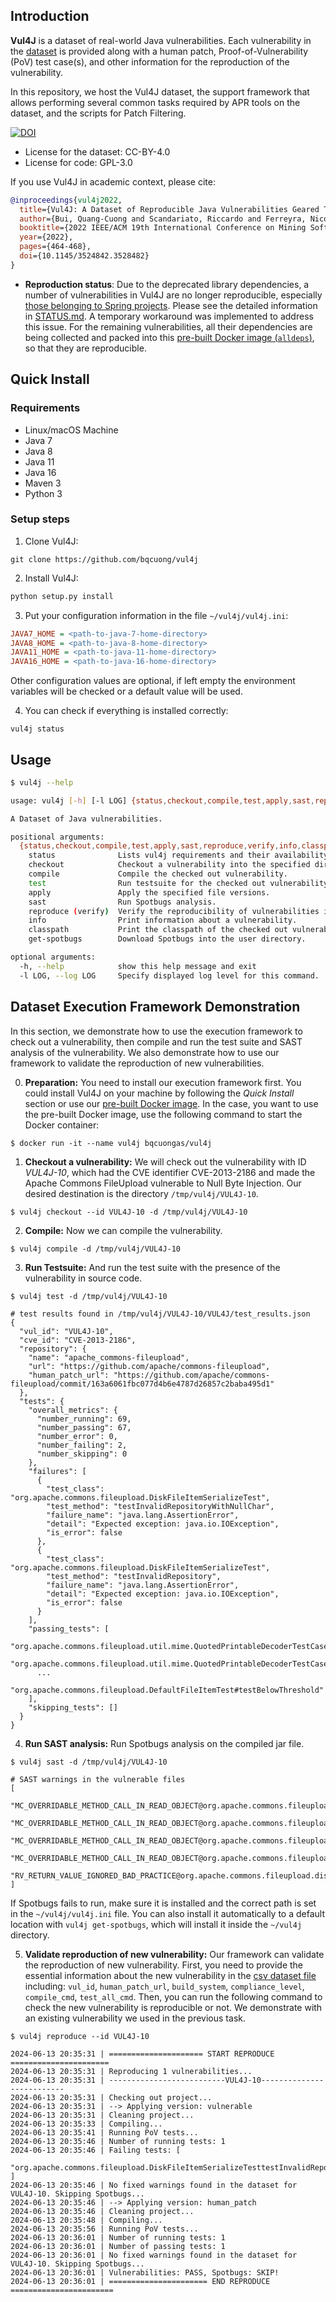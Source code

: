 ## Introduction
**Vul4J** is a dataset of real-world Java vulnerabilities. 
Each vulnerability in the [dataset](dataset/vul4j_dataset.csv) is provided along with a human patch, Proof-of-Vulnerability (PoV) test case(s), and other information for the reproduction of the vulnerability.

In this repository, we host the Vul4J dataset, the support framework that allows performing several common tasks required by APR tools on the dataset, and the scripts for Patch Filtering.

[![DOI](https://zenodo.org/badge/DOI/10.5281/zenodo.6383527.svg)](https://doi.org/10.5281/zenodo.6383527)

- License for the dataset: CC-BY-4.0
- License for code: GPL-3.0

If you use Vul4J in academic context, please cite:
```bibtex
@inproceedings{vul4j2022,
  title={Vul4J: A Dataset of Reproducible Java Vulnerabilities Geared Towards the Study of Program Repair Techniques},  
  author={Bui, Quang-Cuong and Scandariato, Riccardo and Ferreyra, Nicol{\'a}s E. D{\'\i}az},  
  booktitle={2022 IEEE/ACM 19th International Conference on Mining Software Repositories (MSR)},   
  year={2022},
  pages={464-468},
  doi={10.1145/3524842.3528482}
}
```

* **Reproduction status**: Due to the deprecated library dependencies, a number of vulnerabilities in Vul4J are no longer reproducible, especially [those belonging to Spring projects](https://spring.io/blog/2022/12/14/notice-of-permissions-changes-to-repo-spring-io-january-2023#upcoming-changes). Please see the detailed information in [STATUS.md](STATUS.md). A temporary workaround was implemented to address this issue. For the remaining vulnerabilities, all their dependencies are being collected and packed into this [pre-built Docker image (`alldeps`)](https://hub.docker.com/layers/bqcuongas/vul4j/alldeps/images/sha256-04ad7977adb1031ef3841537f82860f2f05c611bc2faf63d6c2fc7cb53a01423), so that they are reproducible.

## Quick Install
### Requirements
* Linux/macOS Machine
* Java 7
* Java 8
* Java 11
* Java 16
* Maven 3
* Python 3

### Setup steps
1. Clone Vul4J:
```shell
git clone https://github.com/bqcuong/vul4j
```

2. Install Vul4J:
```python
python setup.py install
```

3. Put your configuration information in the file `~/vul4j/vul4j.ini`:
```ini
JAVA7_HOME = <path-to-java-7-home-directory>
JAVA8_HOME = <path-to-java-8-home-directory>
JAVA11_HOME = <path-to-java-11-home-directory>
JAVA16_HOME = <path-to-java-16-home-directory>
```
Other configuration values are optional,
if left empty the environment variables will be checked or a default value will be used.

4. You can check if everything is installed correctly:
```shell
vul4j status
```

## Usage
```bash
$ vul4j --help

usage: vul4j [-h] [-l LOG] {status,checkout,compile,test,apply,sast,reproduce,verify,info,classpath,get-spotbugs} ...

A Dataset of Java vulnerabilities.

positional arguments:
  {status,checkout,compile,test,apply,sast,reproduce,verify,info,classpath,get-spotbugs}
    status              Lists vul4j requirements and their availability.
    checkout            Checkout a vulnerability into the specified directory.
    compile             Compile the checked out vulnerability.
    test                Run testsuite for the checked out vulnerability.
    apply               Apply the specified file versions.
    sast                Run Spotbugs analysis.
    reproduce (verify)  Verify the reproducibility of vulnerabilities in the dataset.
    info                Print information about a vulnerability.
    classpath           Print the classpath of the checked out vulnerability.
    get-spotbugs        Download Spotbugs into the user directory.

optional arguments:
  -h, --help            show this help message and exit
  -l LOG, --log LOG     Specify displayed log level for this command.
```

## Dataset Execution Framework Demonstration
In this section, we demonstrate how to use the execution framework to check out a vulnerability, then compile and run the test suite and SAST analysis of the vulnerability.
We also demonstrate how to use our framework to validate the reproduction of new vulnerabilities.

0. **Preparation:** You need to install our execution framework first. You could install Vul4J on your machine by following the *Quick Install* section or use our [pre-built Docker image](https://hub.docker.com/r/bqcuongas/vul4j).
In the case, you want to use the pre-built Docker image, use the following command to start the Docker container:
```shell
$ docker run -it --name vul4j bqcuongas/vul4j
```

1. **Checkout a vulnerability:** We will check out the vulnerability with ID *VUL4J-10*, 
which had the CVE identifier CVE-2013-2186 and made the Apache Commons FileUpload vulnerable to Null Byte Injection.
Our desired destination is the directory `/tmp/vul4j/VUL4J-10`.
```shell
$ vul4j checkout --id VUL4J-10 -d /tmp/vul4j/VUL4J-10
```

2. **Compile:** Now we can compile the vulnerability.
```shell
$ vul4j compile -d /tmp/vul4j/VUL4J-10
```

3. **Run Testsuite:** And run the test suite with the presence of the vulnerability in source code.
```shell
$ vul4j test -d /tmp/vul4j/VUL4J-10

# test results found in /tmp/vul4j/VUL4J-10/VUL4J/test_results.json
{
  "vul_id": "VUL4J-10",
  "cve_id": "CVE-2013-2186",
  "repository": {
    "name": "apache_commons-fileupload",
    "url": "https://github.com/apache/commons-fileupload",
    "human_patch_url": "https://github.com/apache/commons-fileupload/commit/163a6061fbc077d4b6e4787d26857c2baba495d1"
  },
  "tests": {
    "overall_metrics": {
      "number_running": 69,
      "number_passing": 67,
      "number_error": 0,
      "number_failing": 2,
      "number_skipping": 0
    },
    "failures": [
      {
        "test_class": "org.apache.commons.fileupload.DiskFileItemSerializeTest",
        "test_method": "testInvalidRepositoryWithNullChar",
        "failure_name": "java.lang.AssertionError",
        "detail": "Expected exception: java.io.IOException",
        "is_error": false
      },
      {
        "test_class": "org.apache.commons.fileupload.DiskFileItemSerializeTest",
        "test_method": "testInvalidRepository",
        "failure_name": "java.lang.AssertionError",
        "detail": "Expected exception: java.io.IOException",
        "is_error": false
      }
    ],
    "passing_tests": [
      "org.apache.commons.fileupload.util.mime.QuotedPrintableDecoderTestCase#invalidQuotedPrintableEncoding",
      "org.apache.commons.fileupload.util.mime.QuotedPrintableDecoderTestCase#unsafeDecodeLowerCase",
      ... 
      "org.apache.commons.fileupload.DefaultFileItemTest#testBelowThreshold"
    ],
    "skipping_tests": []
  }
}
```

4. **Run SAST analysis:** Run Spotbugs analysis on the compiled jar file.
```shell
$ vul4j sast -d /tmp/vul4j/VUL4J-10

# SAST warnings in the vulnerable files
[
  "MC_OVERRIDABLE_METHOD_CALL_IN_READ_OBJECT@org.apache.commons.fileupload.disk.DiskFileItem#readObject",
  "MC_OVERRIDABLE_METHOD_CALL_IN_READ_OBJECT@org.apache.commons.fileupload.disk.DiskFileItem#readObject",
  "MC_OVERRIDABLE_METHOD_CALL_IN_READ_OBJECT@org.apache.commons.fileupload.disk.DiskFileItem#readObject",
  "MC_OVERRIDABLE_METHOD_CALL_IN_READ_OBJECT@org.apache.commons.fileupload.disk.DiskFileItem#readObject",
  "RV_RETURN_VALUE_IGNORED_BAD_PRACTICE@org.apache.commons.fileupload.disk.DiskFileItem#readObject"
]
```
If Spotbugs fails to run, make sure it is installed and the correct path is set in the `~/vul4j/vul4j.ini` file.
You can also install it automatically to a default location with `vul4j get-spotbugs`, which will install it inside the `~/vul4j` directory.

5. **Validate reproduction of new vulnerability:** Our framework can validate the reproduction of new vulnerability.
First, you need to provide the essential information about the new vulnerability in the [csv dataset file](dataset/vul4j_dataset.csv) including: `vul_id`, `human_patch_url`, `build_system`, `compliance_level`, `compile_cmd`, `test_all_cmd`.
Then, you can run the following command to check the new vulnerability is reproducible or not. We demonstrate with an existing vulnerability we used in the previous task. 
```shell
$ vul4j reproduce --id VUL4J-10

2024-06-13 20:35:31 | ===================== START REPRODUCE ======================
2024-06-13 20:35:31 | Reproducing 1 vulnerabilities...
2024-06-13 20:35:31 | --------------------------VUL4J-10--------------------------
2024-06-13 20:35:31 | Checking out project...
2024-06-13 20:35:31 | --> Applying version: vulnerable
2024-06-13 20:35:31 | Cleaning project...
2024-06-13 20:35:33 | Compiling...
2024-06-13 20:35:41 | Running PoV tests...
2024-06-13 20:35:46 | Number of running tests: 1
2024-06-13 20:35:46 | Failing tests: [
  "org.apache.commons.fileupload.DiskFileItemSerializeTesttestInvalidRepositoryWithNullChar"
]
2024-06-13 20:35:46 | No fixed warnings found in the dataset for VUL4J-10. Skipping Spotbugs...
2024-06-13 20:35:46 | --> Applying version: human_patch
2024-06-13 20:35:46 | Cleaning project...
2024-06-13 20:35:48 | Compiling...
2024-06-13 20:35:56 | Running PoV tests...
2024-06-13 20:36:01 | Number of running tests: 1
2024-06-13 20:36:01 | Number of passing tests: 1
2024-06-13 20:36:01 | No fixed warnings found in the dataset for VUL4J-10. Skipping Spotbugs...
2024-06-13 20:36:01 | Vulnerabilities: PASS, Spotbugs: SKIP!
2024-06-13 20:36:01 | ====================== END REPRODUCE =======================
```
